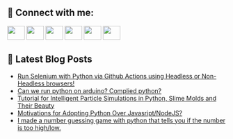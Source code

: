## 🔎 Connect with me:
[<img height="32" width="40" src="https://cdn.jsdelivr.net/npm/simple-icons@v5/icons/telegram.svg" />](https://t.me/bullbesh)
[<img height="32" width="40" src="https://cdn.jsdelivr.net/npm/simple-icons@v5/icons/vk.svg" />](https://vk.com/bullbesh)
[<img height="32" width="40" src="https://cdn.jsdelivr.net/npm/simple-icons@v5/icons/twitter.svg" />](https://twitter.com/bullbesh1)
[<img height="32" width="40" src="https://cdn.jsdelivr.net/npm/simple-icons@v5/icons/instagram.svg" />](https://www.instagram.com/bullbesh)
[<img height="32" width="40" src="https://cdn.jsdelivr.net/npm/simple-icons@v5/icons/reddit.svg" />](https://www.reddit.com/user/bullbesh)
[<img height="32" width="40" src="https://cdn.jsdelivr.net/npm/simple-icons@v5/icons/youtube.svg" />](https://www.youtube.com/channel/UCtfjRs6uzgq5mfm8S06WTcg)

## 📕 Latest Blog Posts
<!-- BLOG-POST-LIST:START -->
- [Run Selenium with Python via Github Actions using Headless or Non-Headless browsers!](https://www.reddit.com/r/Python/comments/v31p68/run_selenium_with_python_via_github_actions_using/)
- [Can we run python on arduino? Complied python?](https://www.reddit.com/r/Python/comments/v30i63/can_we_run_python_on_arduino_complied_python/)
- [Tutorial for Intelligent Particle Simulations in Python, Slime Molds and Their Beauty](https://www.reddit.com/r/Python/comments/v2z5jn/tutorial_for_intelligent_particle_simulations_in/)
- [Motivations for Adopting Python Over Javasript/NodeJS?](https://www.reddit.com/r/Python/comments/v2xbvw/motivations_for_adopting_python_over/)
- [I made a number guessing game with python that tells you if the number is too high/low.](https://www.reddit.com/r/Python/comments/v2vt9x/i_made_a_number_guessing_game_with_python_that/)
<!-- BLOG-POST-LIST:END -->
